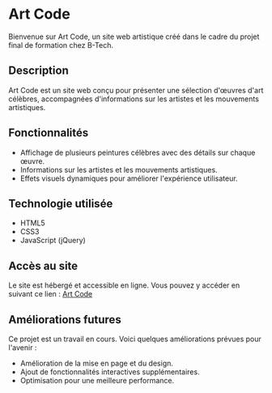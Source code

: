 # Art Code

Bienvenue sur Art Code, un site web artistique créé dans le cadre du projet final de formation chez B-Tech.

## Description

Art Code est un site web conçu pour présenter une sélection d'œuvres d'art célèbres, accompagnées d'informations sur les artistes et les mouvements artistiques.

## Fonctionnalités

- Affichage de plusieurs peintures célèbres avec des détails sur chaque œuvre.
- Informations sur les artistes et les mouvements artistiques.
- Effets visuels dynamiques pour améliorer l'expérience utilisateur.

## Technologie utilisée

- HTML5
- CSS3
- JavaScript (jQuery)

## Accès au site

Le site est hébergé et accessible en ligne. Vous pouvez y accéder en suivant ce lien : [Art Code](https://ekketsu.github.io/art-code.github.io/)

## Améliorations futures

Ce projet est un travail en cours. Voici quelques améliorations prévues pour l'avenir :

- Amélioration de la mise en page et du design.
- Ajout de fonctionnalités interactives supplémentaires.
- Optimisation pour une meilleure performance.
